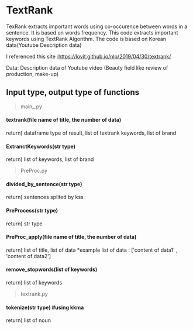# TextRank
TexRank extracts important words using co-occurence between words in a sentence. It is based on words frequency.
This code extracts important keywords using TextRank Algorithm. The code is based on Korean data(Youtube Description data)

I referenced this site :https://lovit.github.io/nlp/2019/04/30/textrank/

Data: Description data of Youtube video (Beauty field like review of production, make-up)

<h2>Input type, output type of functions </h2>

> main_.py
<h4>textrank(file name of title, the number of data)</h4>
return) dataframe type of result, list of textrank keywords, list of brand
<h4>ExtranctKeywords(str type)</h4>
return) list of keywords, list of brand



>PreProc.py
<h4>divided_by_sentence(str type)</h4>
return) sentences splited by kss

<h4>PreProcess(str type)</h4>
return) str type
<h4>PreProc_apply(file name of title, the number of data)</h4>
return) list of title, list of data
*example list of data : ['content of data1' , 'content of data2']
<h4>remove_stopwords(list of keywords)</h4>
return) list of keywords

>textrank.py
<h4>tokenize(str type) #using kkma</h4>
return) list of noun
